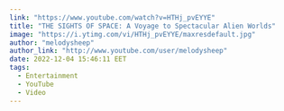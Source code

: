 ```yaml
---
link: "https://www.youtube.com/watch?v=HTHj_pvEYYE"
title: "THE SIGHTS OF SPACE: A Voyage to Spectacular Alien Worlds"
image: "https://i.ytimg.com/vi/HTHj_pvEYYE/maxresdefault.jpg"
author: "melodysheep"
author_link: "http://www.youtube.com/user/melodysheep"
date: 2022-12-04 15:46:11 EET
tags:
  - Entertainment
  - YouTube
  - Video
---
```

